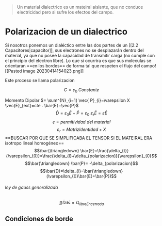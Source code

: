 > Un material dialectrico es un mateiral aislante, que no conduce electricidad pero si sufre los efectos del campo.

# Polarizacion de un dialectrico
Si nosotros ponemos un dialéctico entre las dos partes de un [[2.2 Capacitores|capacitor]], sus electrones no se desplazarán dentro del material, ya que no posee la capacidad de transmitir carga (no cumple con el principio del electron libre). Lo que si ocurrira es que sus moleculas se orientaran ==en los bordes== de forma tal que respeten el flujo del campo![[Pasted image 20230414154023.png]]

Este proceso se llama polarizacion

$$C=\varepsilon_{0} .Constante$$

Momento Dipolar $= \sum^{N}_{i=1} \vec{ P}_{i}=\varepsilon X \vec{E}_{ext}=cte . \bar{E}=\vec{P}$
$$\bar{D}=\varepsilon_{0}\bar{E}+\bar{P}=\varepsilon_{0}.\varepsilon_{r} \bar{E}=\varepsilon  \bar{E}$$
$$\varepsilon=permitividad \ del \ material$$
$$\varepsilon_{r}= MatrizIdentidad+X$$
==BUSCAR POR QUE SE SIMPLIFICABA EL TENSOR SI EL MATEIRAL ERA isotropo lineal homogéneo==
$$\bar{\triangledown} \bar{E}=\frac{\delta_{t}}{\varepsilon_{0}}=\frac{\delta_{l}+\delta_{polarizacion}}{\varepsilon}_{0}$$
$$\bar{\triangledown} \bar{P}= -\delta_{polarizacion}$$
$$\bar{D}=\delta_{l}=\bar{\triangledown}(\varepsilon_{0}\bar{E}+\bar{P})$$


###### ley de gauss generalizada
$$\iint \bar{D} d\bar{s}= Q_{libreEncerrada}$$

## Condiciones de borde